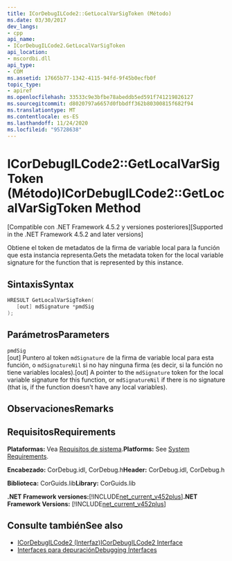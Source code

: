 ```yaml
---
title: ICorDebugILCode2::GetLocalVarSigToken (Método)
ms.date: 03/30/2017
dev_langs:
- cpp
api_name:
- ICorDebugILCode2.GetLocalVarSigToken
api_location:
- mscordbi.dll
api_type:
- COM
ms.assetid: 17665b77-1342-4115-94fd-9f45b0ecfb0f
topic_type:
- apiref
ms.openlocfilehash: 33533c9e3bfbe78abeddb5ed591f741219826127
ms.sourcegitcommit: d8020797a6657d0fbbdff362b80300815f682f94
ms.translationtype: MT
ms.contentlocale: es-ES
ms.lasthandoff: 11/24/2020
ms.locfileid: "95728638"
---
```

# <a name="icordebugilcode2getlocalvarsigtoken-method"></a><span data-ttu-id="f2e7f-102">ICorDebugILCode2::GetLocalVarSigToken (Método)</span><span class="sxs-lookup"><span data-stu-id="f2e7f-102">ICorDebugILCode2::GetLocalVarSigToken Method</span></span>

<span data-ttu-id="f2e7f-103">[Compatible con .NET Framework 4.5.2 y versiones posteriores]</span><span class="sxs-lookup"><span data-stu-id="f2e7f-103">[Supported in the .NET Framework 4.5.2 and later versions]</span></span>  
  
 <span data-ttu-id="f2e7f-104">Obtiene el token de metadatos de la firma de variable local para la función que esta instancia representa.</span><span class="sxs-lookup"><span data-stu-id="f2e7f-104">Gets the metadata token for the local variable signature for the function that is represented by this instance.</span></span>  
  
## <a name="syntax"></a><span data-ttu-id="f2e7f-105">Sintaxis</span><span class="sxs-lookup"><span data-stu-id="f2e7f-105">Syntax</span></span>  
  
```cpp
HRESULT GetLocalVarSigToken(  
   [out] mdSignature *pmdSig  
);  
```  
  
## <a name="parameters"></a><span data-ttu-id="f2e7f-106">Parámetros</span><span class="sxs-lookup"><span data-stu-id="f2e7f-106">Parameters</span></span>  

 `pmdSig`  
 <span data-ttu-id="f2e7f-107">[out] Puntero al token `mdSignature` de la firma de variable local para esta función, o `mdSignatureNil` si no hay ninguna firma (es decir, si la función no tiene variables locales).</span><span class="sxs-lookup"><span data-stu-id="f2e7f-107">[out] A pointer to the `mdSignature` token for the local variable signature for this function, or `mdSignatureNil` if there is no signature (that is, if the function doesn't have any local variables).</span></span>  
  
## <a name="remarks"></a><span data-ttu-id="f2e7f-108">Observaciones</span><span class="sxs-lookup"><span data-stu-id="f2e7f-108">Remarks</span></span>  
  
## <a name="requirements"></a><span data-ttu-id="f2e7f-109">Requisitos</span><span class="sxs-lookup"><span data-stu-id="f2e7f-109">Requirements</span></span>  

 <span data-ttu-id="f2e7f-110">**Plataformas:** Vea [Requisitos de sistema](../../get-started/system-requirements.md).</span><span class="sxs-lookup"><span data-stu-id="f2e7f-110">**Platforms:** See [System Requirements](../../get-started/system-requirements.md).</span></span>  
  
 <span data-ttu-id="f2e7f-111">**Encabezado:** CorDebug.idl, CorDebug.h</span><span class="sxs-lookup"><span data-stu-id="f2e7f-111">**Header:** CorDebug.idl, CorDebug.h</span></span>  
  
 <span data-ttu-id="f2e7f-112">**Biblioteca:** CorGuids.lib</span><span class="sxs-lookup"><span data-stu-id="f2e7f-112">**Library:** CorGuids.lib</span></span>  
  
 <span data-ttu-id="f2e7f-113">**.NET Framework versiones:**[!INCLUDE[net_current_v452plus](../../../../includes/net-current-v452plus-md.md)]</span><span class="sxs-lookup"><span data-stu-id="f2e7f-113">**.NET Framework Versions:** [!INCLUDE[net_current_v452plus](../../../../includes/net-current-v452plus-md.md)]</span></span>  
  
## <a name="see-also"></a><span data-ttu-id="f2e7f-114">Consulte también</span><span class="sxs-lookup"><span data-stu-id="f2e7f-114">See also</span></span>

- [<span data-ttu-id="f2e7f-115">ICorDebugILCode2 (Interfaz)</span><span class="sxs-lookup"><span data-stu-id="f2e7f-115">ICorDebugILCode2 Interface</span></span>](icordebugilcode2-interface.md)
- [<span data-ttu-id="f2e7f-116">Interfaces para depuración</span><span class="sxs-lookup"><span data-stu-id="f2e7f-116">Debugging Interfaces</span></span>](debugging-interfaces.md)
